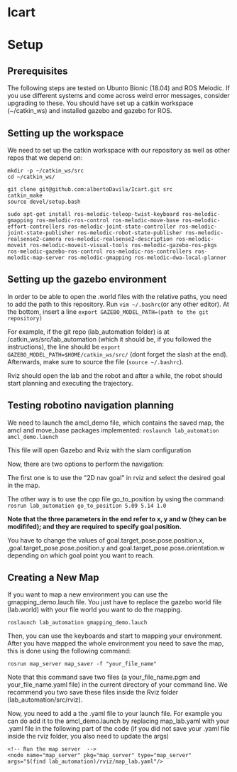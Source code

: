 # Icart

# Setup
## Prerequisites
The following steps are tested on Ubunto Bionic (18.04) and ROS Melodic. If you use different systems and come across weird error messages, consider upgrading to these.
You should have set up a catkin workspace (~/catkin_ws) and installed gazebo and gazebo for ROS.

## Setting up the workspace
We need to set up the catkin workspace with our repository as well as other repos that we depend on:
```
mkdir -p ~/catkin_ws/src
cd ~/catkin_ws/

git clone git@github.com:albertoDavila/Icart.git src
catkin_make
source devel/setup.bash

sudo apt-get install ros-melodic-teleop-twist-keyboard ros-melodic-gmapping ros-melodic-ros-control ros-melodic-move-base ros-melodic-effort-controllers ros-melodic-joint-state-controller ros-melodic-joint-state-publisher ros-melodic-robot-state-publisher ros-melodic-realsense2-camera ros-melodic-realsense2-description ros-melodic-moveit ros-melodic-moveit-visual-tools ros-melodic-gazebo-ros-pkgs ros-melodic-gazebo-ros-control ros-melodic-ros-controllers ros-melodic-map-server ros-melodic-gmapping ros-melodic-dwa-local-planner
```

## Setting up the gazebo environment
In order to be able to open the .world files with the relative paths, you need to add the path to this repository. 
Run `vim ~/.bashrc`(or any other editor). At the bottom, insert a line 
`export GAZEBO_MODEL_PATH=(path to the git repository)`

For example, if the git repo (lab_automation folder) is at /catkin_ws/src/lab_automation (which it should be, if you followed the instructions), the line should be
`export GAZEBO_MODEL_PATH=$HOME/catkin_ws/src/` (dont forget the slash at the end). Afterwards, make sure to source the file (`source ~/.bashrc`).

Rviz should open the lab and the robot and after a while, the robot should start planning and executing the trajectory.



## Testing robotino navigation planning 

We need to launch the amcl_demo file, which contains the saved map, the amcl and move_base packages implemented: 
`roslaunch lab_automation amcl_demo.launch`

This file will open Gazebo and Rviz with the slam configuration 

Now, there are two options to perform the navigation: 

The first one is to use the "2D nav goal" in rviz and select the desired goal in the map. 

The other way is to use the cpp file go_to_position by using the command:
`rosrun lab_automation go_to_position 5.09 5.14 1.0`

**Note that the three parameters in the end refer to x, y and w (they can be modififed); and they are required to specify goal position.**

You have to change the values of goal.target_pose.pose.position.x, ,goal.target_pose.pose.position.y and goal.target_pose.pose.orientation.w depending on which goal point you want to reach. 

## Creating a New Map 

If you want to map a new environment you can use the gmapping_demo.lauch file. You just have to replace the gazebo world file (lab.world) with your file world you want to do the mapping. 

`roslaunch lab_automation gmapping_demo.lauch`

Then, you can use the keyboards and start to mapping your environment. After you have mapped the whole environment you need to save the map, this is done using the following command:

`rosrun map_server map_saver -f "your_file_name"`

Note that this command save two files (a your_file_name.pgm and your_file_name.yaml file) in the current directory of your command line.  We recommend you two save these files inside the Rviz folder (lab_automation/src/rviz). 


Now, you need to add a the .yaml file to your launch file. For example you can do add it to the amcl_demo.launch by replacing map_lab.yaml with your .yaml file in the following part of the code (if you  did not save your .yaml file inside the rviz folder, you also need to update the args)

```
<!-- Run the map server  -->
<node name="map_server" pkg="map_server" type="map_server" args="$(find lab_automation)/rviz/map_lab.yaml"/> 

```


```
